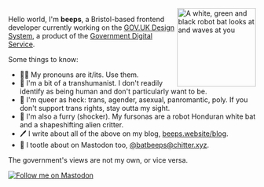 <img align="right" width="160" height="160" src="https://beeps.website/assets/images/avatar-emy.png" alt="A white, green and black robot bat looks at and waves at you">

Hello world, I'm **beeps**, a Bristol-based frontend developer currently working on the [GOV.UK Design System](http://design-system.service.gov.uk/), a product of the [Government Digital Service](https://www.gov.uk/government/organisations/government-digital-service). 

Some things to know:

* 🏳️‍⚧️ My pronouns are it/its. Use them.
* 🤖 I'm a bit of a transhumanist. I don't readily identify as being human and don't particularly want to be.
* 🌈 I'm queer as heck: trans, agender, asexual, panromantic, poly. If you don't support trans rights, stay outta my sight.
* 🐾 I'm also a furry (shocker). My fursonas are a robot Honduran white bat and a shapeshifting alien critter.
* 🖊️ I write about all of the above on my blog, [beeps.website/blog](https://beeps.website/blog).
* 🦣 I tootle about on Mastodon too, [@batbeeps@chitter.xyz](https://chitter.xyz/@batbeeps).

The government's views are not my own, or vice versa. 

[![Follow me on Mastodon](https://img.shields.io/mastodon/follow/109596274633188476?domain=https%3A%2F%2Fchitter.xyz)](https://chitter.xyz/@batbeeps)
